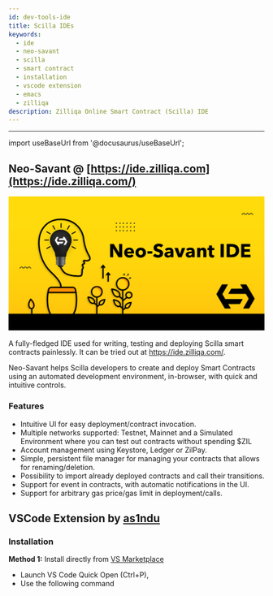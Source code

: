 ```yaml
---
id: dev-tools-ide
title: Scilla IDEs
keywords:
  - ide
  - neo-savant
  - scilla
  - smart contract
  - installation
  - vscode extension
  - emacs
  - zilliqa
description: Zilliqa Online Smart Contract (Scilla) IDE
---
```


---

import useBaseUrl from '@docusaurus/useBaseUrl';

## Neo-Savant @ [https://ide.zilliqa.com](https://ide.zilliqa.com/)

!["Faucet"](/assets/img/dev-dapps/tools/neosavant.png)

A fully-fledged IDE used for writing, testing and deploying Scilla smart contracts painlessly. It can be tried out at https://ide.zilliqa.com/.

Neo-Savant helps Scilla developers to create and deploy Smart Contracts using an automated development environment, in-browser, with quick and intuitive controls.

### Features

- Intuitive UI for easy deployment/contract invocation.
- Multiple networks supported: Testnet, Mainnet and a Simulated Environment where you can test out contracts without spending $ZIL
- Account management using Keystore, Ledger or ZilPay.
- Simple, persistent file manager for managing your contracts that allows for renaming/deletion.
- Possibility to import already deployed contracts and call their transitions.
- Support for event in contracts, with automatic notifications in the UI.
- Support for arbitrary gas price/gas limit in deployment/calls.

## VSCode Extension by [as1ndu](https://marketplace.visualstudio.com/publishers/as1ndu)

### Installation

**Method 1:** Install directly from [VS Marketplace](https://marketplace.visualstudio.com/items?itemName=as1ndu.scilla)

- Launch VS Code Quick Open (Ctrl+P),
- Use the following command
